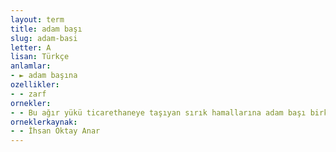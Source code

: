 ```yaml
---
layout: term
title: adam başı
slug: adam-basi
letter: A
lisan: Türkçe
anlamlar:
- ► adam başına
ozellikler:
- - zarf
ornekler:
- - Bu ağır yükü ticarethaneye taşıyan sırık hamallarına adam başı birkaç mangır veriliyordu.
orneklerkaynak:
- - İhsan Oktay Anar
---
```


